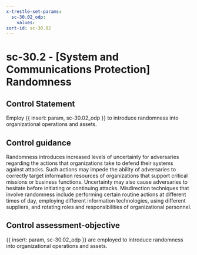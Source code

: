 ```yaml
---
x-trestle-set-params:
  sc-30.02_odp:
    values:
sort-id: sc-30.02
---
```


# sc-30.2 - \[System and Communications Protection\] Randomness

## Control Statement

Employ {{ insert: param, sc-30.02_odp }} to introduce randomness into organizational operations and assets.

## Control guidance

Randomness introduces increased levels of uncertainty for adversaries regarding the actions that organizations take to defend their systems against attacks. Such actions may impede the ability of adversaries to correctly target information resources of organizations that support critical missions or business functions. Uncertainty may also cause adversaries to hesitate before initiating or continuing attacks. Misdirection techniques that involve randomness include performing certain routine actions at different times of day, employing different information technologies, using different suppliers, and rotating roles and responsibilities of organizational personnel.

## Control assessment-objective

{{ insert: param, sc-30.02_odp }} are employed to introduce randomness into organizational operations and assets.
